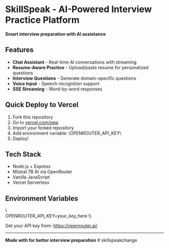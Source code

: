 # SkillSpeak - AI-Powered Interview Practice Platform

 **Smart interview preparation with AI assistance**

##  Features

- **Chat Assistant** - Real-time AI conversations with streaming
- **Resume-Aware Practice** - Upload/paste resume for personalized questions
- **Interview Questions** - Generate domain-specific questions
- **Voice Input** - Speech recognition support
- **SSE Streaming** - Word-by-word responses

##  Quick Deploy to Vercel

1. Fork this repository
2. Go to [vercel.com/new](https://vercel.com/new)
3. Import your forked repository
4. Add environment variable: \OPENROUTER_API_KEY\
5. Deploy!

##  Tech Stack

- Node.js + Express
- Mistral 7B AI via OpenRouter
- Vanilla JavaScript
- Vercel Serverless

##  Environment Variables

\\\
OPENROUTER_API_KEY=your_key_here
\\\

Get your API key from: https://openrouter.ai/

---

**Made with  for better interview preparation**
#   s k i l l s p e a k c h a n g e  
 